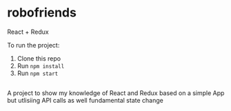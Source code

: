 # robofriends
React + Redux

To run the project:

1. Clone this repo
2. Run `npm install`
3. Run `npm start`

##
A project to show my knowledge of React and Redux based on a simple App but utlisiing API calls as well fundamental state change

